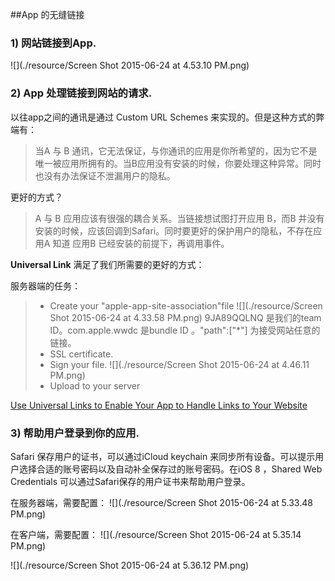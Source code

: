 ##App 的无缝链接

### 1) 网站链接到App.
![](./resource/Screen Shot 2015-06-24 at 4.53.10 PM.png)

### 2) App 处理链接到网站的请求.
以往app之间的通讯是通过 Custom URL Schemes 来实现的。但是这种方式的弊端有：
> 当A 与 B 通讯，它无法保证，与你通讯的应用是你所希望的，因为它不是唯一被应用所拥有的。当B应用没有安装的时候，你要处理这种异常。同时也没有办法保证不泄漏用户的隐私。
 
更好的方式？
> A 与 B 应用应该有很强的耦合关系。当链接想试图打开应用 B，而B 并没有安装的时候，应该回调到Safari。同时要更好的保护用户的隐私，不存在应用A 知道 应用B 已经安装的前提下，再调用事件。

**Universal Link** 满足了我们所需要的更好的方式：

服务器端的任务：
> * Create your "apple-app-site-association"file
> ![](./resource/Screen Shot 2015-06-24 at 4.33.58 PM.png)
9JA89QQLNQ 是我们的team ID。com.apple.wwdc 是bundle ID 。"path":["*"] 为接受网站任意的链接。
> * SSL certificate.
> * Sign your file.
> ![](./resource/Screen Shot 2015-06-24 at 4.46.11 PM.png)
> * Upload to your server
> 
[Use Universal Links to Enable Your App to Handle Links to Your Website](https://developer.apple.com/library/prerelease/ios/releasenotes/General/WhatsNewIniOS/Articles/iOS9.html#//apple_ref/doc/uid/TP40016198-DontLinkElementID_2)
### 3) 帮助用户登录到你的应用.
Safari 保存用户的证书，可以通过iCloud keychain 来同步所有设备。可以提示用户选择合适的账号密码以及自动补全保存过的账号密码。在iOS 8 ，Shared Web Credentials 可以通过Safari保存的用户证书来帮助用户登录。

在服务器端，需要配置：
![](./resource/Screen Shot 2015-06-24 at 5.33.48 PM.png)

在客户端，需要配置：
![](./resource/Screen Shot 2015-06-24 at 5.35.14 PM.png)

![](./resource/Screen Shot 2015-06-24 at 5.36.12 PM.png)
